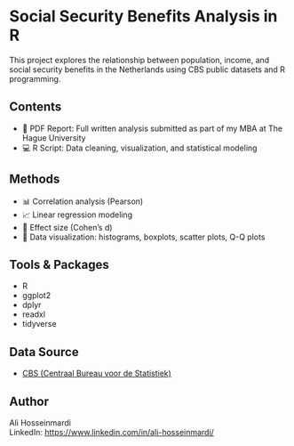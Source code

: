# Social Security Benefits Analysis in R

This project explores the relationship between population, income, and social security benefits in the Netherlands using CBS public datasets and R programming.

## Contents
- 📄 PDF Report: Full written analysis submitted as part of my MBA at The Hague University
- 💻 R Script: Data cleaning, visualization, and statistical modeling

## Methods
- 📊 Correlation analysis (Pearson)
- 📈 Linear regression modeling
- 📏 Effect size (Cohen’s d)
- 📐 Data visualization: histograms, boxplots, scatter plots, Q-Q plots

## Tools & Packages
- R
- ggplot2
- dplyr
- readxl
- tidyverse

## Data Source
- [CBS (Centraal Bureau voor de Statistiek)](https://www.cbs.nl)

## Author
Ali Hosseinmardi  
LinkedIn: https://www.linkedin.com/in/ali-hosseinmardi/
